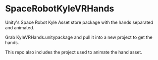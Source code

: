 # SpaceRobotKyleVRHands
Unity's Space Robot Kyle Asset store package with the hands separated and animated.

Grab KyleVRHands.unitypackage and pull it into a new project to get the hands.

This repo also includes the project used to animate the hand asset.
